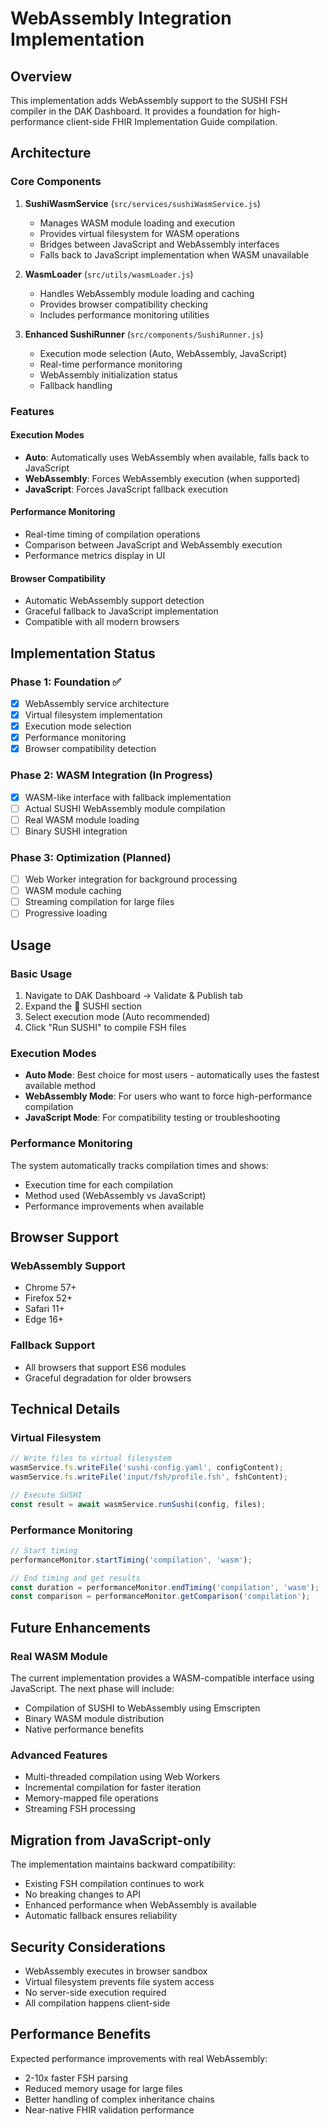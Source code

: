 # WebAssembly Integration Implementation

## Overview

This implementation adds WebAssembly support to the SUSHI FSH compiler in the DAK Dashboard. It provides a foundation for high-performance client-side FHIR Implementation Guide compilation.

## Architecture

### Core Components

1. **SushiWasmService** (`src/services/sushiWasmService.js`)
   - Manages WASM module loading and execution
   - Provides virtual filesystem for WASM operations
   - Bridges between JavaScript and WebAssembly interfaces
   - Falls back to JavaScript implementation when WASM unavailable

2. **WasmLoader** (`src/utils/wasmLoader.js`)
   - Handles WebAssembly module loading and caching
   - Provides browser compatibility checking
   - Includes performance monitoring utilities

3. **Enhanced SushiRunner** (`src/components/SushiRunner.js`)
   - Execution mode selection (Auto, WebAssembly, JavaScript)
   - Real-time performance monitoring
   - WebAssembly initialization status
   - Fallback handling

### Features

#### Execution Modes
- **Auto**: Automatically uses WebAssembly when available, falls back to JavaScript
- **WebAssembly**: Forces WebAssembly execution (when supported)
- **JavaScript**: Forces JavaScript fallback execution

#### Performance Monitoring
- Real-time timing of compilation operations
- Comparison between JavaScript and WebAssembly execution
- Performance metrics display in UI

#### Browser Compatibility
- Automatic WebAssembly support detection
- Graceful fallback to JavaScript implementation
- Compatible with all modern browsers

## Implementation Status

### Phase 1: Foundation ✅
- [x] WebAssembly service architecture
- [x] Virtual filesystem implementation
- [x] Execution mode selection
- [x] Performance monitoring
- [x] Browser compatibility detection

### Phase 2: WASM Integration (In Progress)
- [x] WASM-like interface with fallback implementation
- [ ] Actual SUSHI WebAssembly module compilation
- [ ] Real WASM module loading
- [ ] Binary SUSHI integration

### Phase 3: Optimization (Planned)
- [ ] Web Worker integration for background processing
- [ ] WASM module caching
- [ ] Streaming compilation for large files
- [ ] Progressive loading

## Usage

### Basic Usage
1. Navigate to DAK Dashboard → Validate & Publish tab
2. Expand the 🍣 SUSHI section
3. Select execution mode (Auto recommended)
4. Click "Run SUSHI" to compile FSH files

### Execution Modes
- **Auto Mode**: Best choice for most users - automatically uses the fastest available method
- **WebAssembly Mode**: For users who want to force high-performance compilation
- **JavaScript Mode**: For compatibility testing or troubleshooting

### Performance Monitoring
The system automatically tracks compilation times and shows:
- Execution time for each compilation
- Method used (WebAssembly vs JavaScript)
- Performance improvements when available

## Browser Support

### WebAssembly Support
- Chrome 57+
- Firefox 52+
- Safari 11+
- Edge 16+

### Fallback Support
- All browsers that support ES6 modules
- Graceful degradation for older browsers

## Technical Details

### Virtual Filesystem
```javascript
// Write files to virtual filesystem
wasmService.fs.writeFile('sushi-config.yaml', configContent);
wasmService.fs.writeFile('input/fsh/profile.fsh', fshContent);

// Execute SUSHI
const result = await wasmService.runSushi(config, files);
```

### Performance Monitoring
```javascript
// Start timing
performanceMonitor.startTiming('compilation', 'wasm');

// End timing and get results
const duration = performanceMonitor.endTiming('compilation', 'wasm');
const comparison = performanceMonitor.getComparison('compilation');
```

## Future Enhancements

### Real WASM Module
The current implementation provides a WASM-compatible interface using JavaScript. The next phase will include:
- Compilation of SUSHI to WebAssembly using Emscripten
- Binary WASM module distribution
- Native performance benefits

### Advanced Features
- Multi-threaded compilation using Web Workers
- Incremental compilation for faster iteration
- Memory-mapped file operations
- Streaming FSH processing

## Migration from JavaScript-only

The implementation maintains backward compatibility:
- Existing FSH compilation continues to work
- No breaking changes to API
- Enhanced performance when WebAssembly is available
- Automatic fallback ensures reliability

## Security Considerations

- WebAssembly executes in browser sandbox
- Virtual filesystem prevents file system access
- No server-side execution required
- All compilation happens client-side

## Performance Benefits

Expected performance improvements with real WebAssembly:
- 2-10x faster FSH parsing
- Reduced memory usage for large files
- Better handling of complex inheritance chains
- Near-native FHIR validation performance